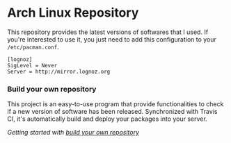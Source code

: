 # Arch Linux Repository
This repository provides the latest versions of softwares that I used. If you're interested to use it, you just need to add this configuration to your `/etc/pacman.conf`.

```
[lognoz]
SigLevel = Never
Server = http://mirror.lognoz.org
```

### Build your own repository
This project is an easy-to-use program that provide functionalities to check if a new version of software has been released. Synchronized with Travis CI, it's automatically build and deploy your packages into your server.

*Getting started with [build your own repository](https://github.com/lognoz/build-your-own-repository)*
